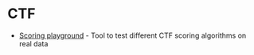 # CTF

- [Scoring playground](https://github.com/o-o-overflow/scoring-playground) - Tool to test different CTF scoring algorithms on real data 
